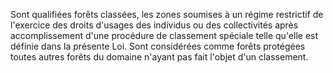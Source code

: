 Sont qualifiées forêts classées, les zones soumises à un
régime restrictif de l'exercice des droits d'usages des individus ou des
collectivités après accomplissement d'une procédure de classement
spéciale telle qu'elle est définie dans la présente Loi.
Sont considérées comme forêts protégées toutes autres forêts du domaine
n'ayant pas fait l'objet d'un classement.